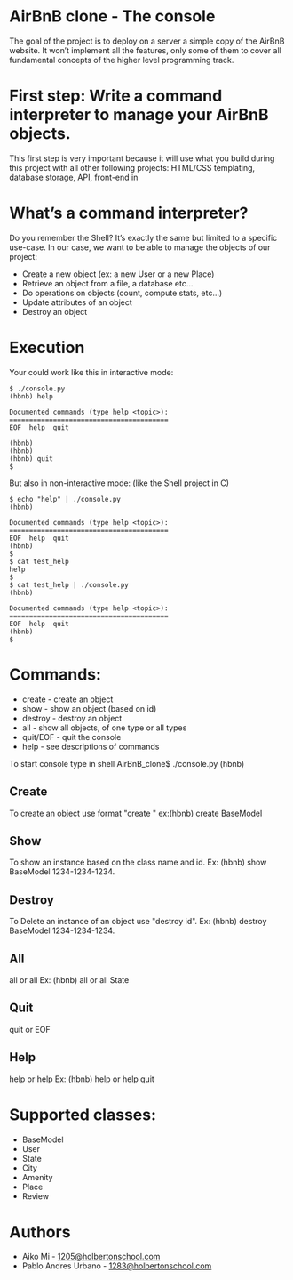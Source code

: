 # AirBnB clone - The console
The goal of the project is to deploy on a server a simple copy of the AirBnB website.
It won’t implement all the features, only some of them to cover all fundamental concepts of the higher level programming track.

# First step: Write a command interpreter to manage your AirBnB objects.
This first step is very important because it will use what you build during this project with all other following projects: HTML/CSS templating, database storage, API, front-end in

# What’s a command interpreter?
Do you remember the Shell? It’s exactly the same but limited to a specific use-case. In our case, we want to be able to manage the objects of our project:

* Create a new object (ex: a new User or a new Place)
* Retrieve an object from a file, a database etc…
* Do operations on objects (count, compute stats, etc…)
* Update attributes of an object
* Destroy an object

# Execution
Your could work like this in interactive mode:

	$ ./console.py
	(hbnb) help

	Documented commands (type help <topic>):
	========================================
	EOF  help  quit

	(hbnb) 
	(hbnb) 
	(hbnb) quit
	$

But also in non-interactive mode: (like the Shell project in C)

	$ echo "help" | ./console.py
	(hbnb)

	Documented commands (type help <topic>):
	========================================
	EOF  help  quit
	(hbnb) 
	$
	$ cat test_help
	help
	$
	$ cat test_help | ./console.py
	(hbnb)

	Documented commands (type help <topic>):
	========================================
	EOF  help  quit
	(hbnb) 
	$

# Commands:
* create - create an object
* show - show an object (based on id)
* destroy - destroy an object
* all - show all objects, of one type or all types
* quit/EOF - quit the console
* help - see descriptions of commands

To start console type in shell 
	AirBnB_clone$ ./console.py
	(hbnb) 

## Create
To create an object use format "create <ClassName>" ex:(hbnb) create BaseModel

## Show
To show an instance based on the class name and id. Ex: (hbnb) show BaseModel 1234-1234-1234.

## Destroy
To Delete an instance of an object use "destroy <ClassName> id". Ex: (hbnb) destroy BaseModel 1234-1234-1234.

## All
all or all <class name> Ex: (hbnb) all or all State

## Quit
quit or EOF

## Help
help or help <command> Ex: (hbnb) help or help quit

# Supported classes:
* BaseModel
* User
* State
* City
* Amenity
* Place
* Review

# Authors
* Aiko Mi - <1205@holbertonschool.com>
* Pablo Andres Urbano - <1283@holbertonschool.com>
